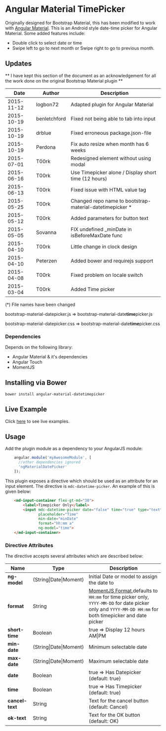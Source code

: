 # Angular Material TimePicker

Originally designed for Bootstrap Material, this has been modified to work with [Angular Material](https://material.angularjs.org/). This is an Android style date-time picker for Angular Material. Some added features include:

- Double click to select date or time
- Swipe left to go to next month or Swipe right to go to previous month.



## Updates

** I have kept this section of the document as an acknowledgement for all the work done on the original Bootstrap Material plugin **

| Date				| Author			| Description											 |
| ----------------- | ----------------- | ----------- |
| 2015-11-12		| logbon72		    | Adapted plugin for Angular Material |
| 2015-10-19		| benletchford		| Fixed not being able to tab into input				 |
| 2015-10-19		| drblue 			| Fixed erroneous package.json-file 					 |
| 2015-10-19		| Perdona			| Fix auto resize when month has 6 weeks				 |
| 2015-07-01		| T00rk 			| Redesigned element without using modal				 |
| 2015-06-16		| T00rk 			| Use Timepicker alone / Display short time (12 hours)	 |
| 2015-06-13		| T00rk 			| Fixed issue with HTML value tag 						 |
| 2015-05-25		| T00rk 			| Changed repo name to bootstrap-material-datetimepicker * |
| 2015-05-12		| T00rk				| Added parameters for button text						 |
| 2015-05-05		| Sovanna			| FIX undefined _minDate in isBeforeMaxDate func		 |
| 2015-04-10		| T00rk				| Little change in clock design							 |
| 2015-04-10		| Peterzen			| Added bower and requirejs support						 |
| 2015-04-08		| T00rk				| Fixed problem on locale switch						 |
| 2015-03-04		| T00rk				| Added Time picker										 |
(\*) File names have been changed 

bootstrap-material-datepicker.js => bootstrap-material-date**time**picker.js

bootstrap-material-datepicker.css => bootstrap-material-date**time**picker.css
	
### Dependencies

Depends on the following library:

- Angular Material & it's dependencies
- Angular Touch
- MomentJS

## Installing via Bower

```
bower install angular-material-datetimepicker
```


## Live Example

Click [here](http://logbon72.github.io/angular-material-datetimepicker) to see live examples.

## Usage

Add the plugin module as a dependency to your AngularJS module:

```js
    angular.module('myAwesomeModule', [
      //other dependencies ignored
      'ngMaterialDatePicker'
    ]);
```

This plugin exposes a directive which should be used as an attribute for an input element. The directive is
`mdc-datetime-picker`. An example of this is given below:

```html
    <md-input-container flex-gt-md="30">
        <label>Timepicker Only</label>
        <input mdc-datetime-picker date="false" time="true" type="text" id="time" short-time="true"
               placeholder="Time"
               min-date="minDate"
               format="hh:mm a"
               ng-model="time">
    </md-input-container>
```


### Directive Attributes

The directive accepts several attributes which are described below:

| Name				| Type							| Description									|
| ----------------- | ----------------------------- | --------------------------------------------- |
| **ng-model**	    | (String\|Date\|Moment)		| Initial Date or model to assign the date to|
| **format**		| String						| [MomentJS Format](momentjs.com/docs/#/parsing/string-format/),defaults to `HH:mm` for time picker only, `YYYY-MM-DD` for date picker only and `YYYY-MM-DD HH:mm` for both timepicker and date picker |
| **short-time**	| Boolean						| true => Display 12 hours AM\|PM 				|
| **min-date**		| (String\|Date\|Moment)		| Minimum selectable date						|
| **max-date**		| (String\|Date\|Moment)		| Maximum selectable date						|
| **date**			| Boolean						| true => Has Datepicker (default: true)        |
| **time**			| Boolean						| true => Has Timepicker (default: true)		|
| **cancel-text**	| String						| Text for the cancel button (default: Cancel)	|
| **ok-text**		| String						| Text for the OK button (default: OK)			|
